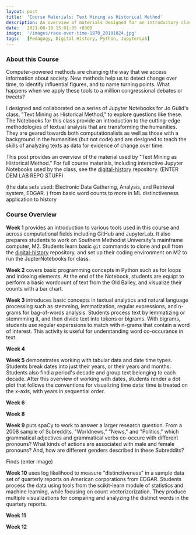 ```yaml
---
layout: post
title:  'Course Materials: Text Mining as Historical Method'
description: An overview of materials designed for an introductory class on applying computation methods for digital history. A link to the full course material is included.
date:   2021-08-10 15:01:35 +0300
image:  '/images/race-over-time-1870_20101024.jpg'
tags:   [Pedagogy, Digital History, Python, JupyterLab]
---
```

### About this Course

Computer-powered methods are changing the way that we access information about society. New methods help us to detect change over time, to identify influential figures, and to name turning points. What happens when we apply these tools to a million congressional debates or tweets?  

I designed and collaborated on a series of Jupyter Notebooks for Jo Gulid's class, "Text Mining as Historical Method," to explore questions like these. The Notebooks for this class provide an introduction to the cutting-edge methodologies of textual analysis that are transforming the humanities. They are geared towards both computationalists as well as those with a background in the humanities (but not code) and are designed to teach the skills of analyzing texts as data for evidence of change over time. 

This post provides an overview of the material used by "Text Mining as Historical Method." For full course materials, including interactive Jupyter Notebooks used by the class, see the [digital-history](https://github.com/stephbuon/digital-history) repository. (ENTER DEM LAB REPO STUFF)

(the data sets used: Electronic Data Gathering, Analysis, and Retrieval system, EDGAR. )
from basic word counts to more 
in ML 
distinctiveness 
application to history 


### Course Overview

**Week 1** provides an introduction to various tools used in this course and across computational fields including GitHub and JupyterLab. It also prepares students to work on Southern Methodist University's mainframe computer, M2. Students learn basic `git` commands to clone and pull from the [digital-history](https://github.com/stephbuon/digital-history) repository, and set up their coding environment on M2 to run the JupterNotebooks for class. 

**Week 2** covers basic programming concepts in Python such as for loops and indexing elements. At the end of the Notebook, students are equipt to perform a basic wordcount of text from the Old Bailey, and visualize their counts with a bar chart. 

**Week 3** introduces basic concepts in textual analytics and natural language processing such as stemming, lemmatization, regular expressions, and n-grams for bag-of-words analysis. Students process text by lemmatizing or stemmming it, and then divide text into tokens or bigrams. With bigrams, students use regular experssions to match with n-grams that contain a word of interest. This activity is useful for understanding word co-occurance in text.

**Week 4** 


**Week 5** demonstrates working with tabular data and date time types. Students break dates into just their years, or their years and months. Students also find a period's decade and group text belonging to each decade. After this overview of working with dates, students render a dot plot that follows the conventions for visualizing time data: time is treated on the x-axis, with years in sequential order. 

**Week 6**

**Week 8**

**Week 9** puts spaCy to work to answer a larger research question. From a 2008 sample of Subreddits, "Worldnews," "News," and "Politics," which grammatical adjectives and grammatical verbs co-occure with different pronouns? What kinds of actions are associated with male and female pronouns? And, how are different genders described in these Subreddits? 

Finds (enter image)


**Week 10** uses log likelihood to measure "distinctiveness" in a sample data set of quarterly reports on American corporations from EDGAR. Students process the data using tools from the scikit-learn module of statistics and machine learning, while focusing on count vectorizorization. They produce multiple visualizations for comparing and analyzing the distinct words in the quartery reports. 

**Week 11** 

**Week 12**